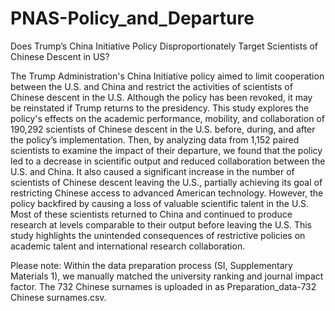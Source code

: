 # PNAS-Policy_and_Departure
Does Trump’s China Initiative Policy Disproportionately Target Scientists of Chinese Descent in US?

The Trump Administration's China Initiative policy aimed to limit cooperation between the U.S. and China and restrict the activities of scientists of Chinese descent in the U.S. Although the policy has been revoked, it may be reinstated if Trump returns to the presidency. This study explores the policy's effects on the academic performance, mobility, and collaboration of 190,292 scientists of Chinese descent in the U.S. before, during, and after the policy’s implementation. Then, by analyzing data from 1,152 paired scientists to examine the impact of their departure, we found that the policy led to a decrease in scientific output and reduced collaboration between the U.S. and China. It also caused a significant increase in the number of scientists of Chinese descent leaving the U.S., partially achieving its goal of restricting Chinese access to advanced American technology. However, the policy backfired by causing a loss of valuable scientific talent in the U.S. Most of these scientists returned to China and continued to produce research at levels comparable to their output before leaving the U.S. This study highlights the unintended consequences of restrictive policies on academic talent and international research collaboration.

Please note:
Within the data preparation process (SI, Supplementary Materials 1), we manually matched the university ranking and journal impact factor.
The 732 Chinese surnames is uploaded in as Preparation_data-732 Chinese surnames.csv.
